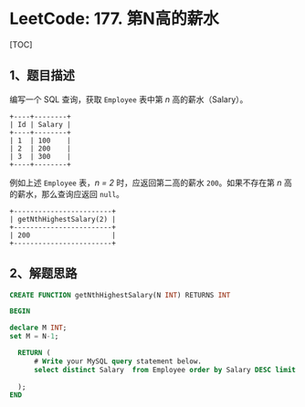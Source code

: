 # LeetCode: 177. 第N高的薪水

[TOC]

## 1、题目描述

编写一个 SQL 查询，获取 `Employee` 表中第 *n* 高的薪水（Salary）。

```
+----+--------+
| Id | Salary |
+----+--------+
| 1  | 100    |
| 2  | 200    |
| 3  | 300    |
+----+--------+
```

例如上述 `Employee` 表，*n = 2* 时，应返回第二高的薪水 `200`。如果不存在第 *n* 高的薪水，那么查询应返回 `null`。

```
+------------------------+
| getNthHighestSalary(2) |
+------------------------+
| 200                    |
+------------------------+
```



## 2、解题思路



```sql
CREATE FUNCTION getNthHighestSalary(N INT) RETURNS INT

BEGIN

declare M INT;
set M = N-1;

  RETURN (
      # Write your MySQL query statement below.
      select distinct Salary  from Employee order by Salary DESC limit M,1 
      
  );
END
```

